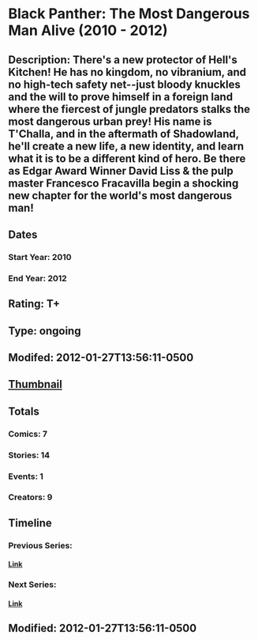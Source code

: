 # Black Panther: The Most Dangerous Man Alive  (2010 - 2012)
## Description: There's a new protector of Hell's Kitchen! He has no kingdom, no vibranium, and no high-tech safety net--just bloody knuckles and the will to prove himself in a foreign land where the fiercest of jungle predators stalks the most dangerous urban prey! His name is T'Challa, and in the aftermath of Shadowland, he'll create a new life, a new identity, and learn what it is to be a different kind of hero. Be there as Edgar Award Winner David Liss & the pulp master Francesco Fracavilla begin a shocking new chapter for the world's most dangerous man!
## Dates
### Start Year: 2010
### End Year: 2012
## Rating: T+
## Type: ongoing
## Modifed: 2012-01-27T13:56:11-0500
## [Thumbnail](http://i.annihil.us/u/prod/marvel/i/mg/2/20/4d7e136becbdc.jpg)
## Totals
### Comics: 7
### Stories: 14
### Events: 1
### Creators: 9
## Timeline
### Previous Series: 
#### [Link]()
### Next Series: 
#### [Link]()
## Modified: 2012-01-27T13:56:11-0500